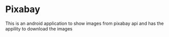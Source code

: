 # Pixabay
This is an android application to show images from pixabay api and has the appility to download the images
